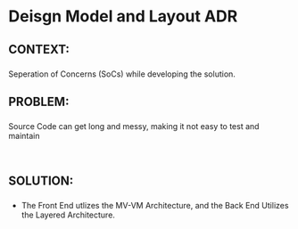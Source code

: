 # Deisgn Model and Layout ADR

## CONTEXT: 
###  
Seperation of Concerns (SoCs) while developing the solution.
<br>

## PROBLEM: 
### 
Source Code can get long and messy, making it not easy to test and maintain

<br>

## SOLUTION: 
### 
- The Front End utlizes the MV-VM Architecture, and the Back End Utilizes the Layered Architecture.

